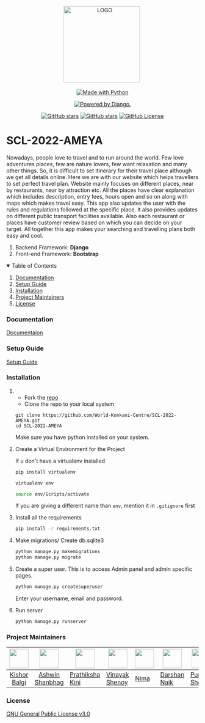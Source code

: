 <p align="center"> 
 <img src="https://i.ibb.co/XJcPKYv/FAAB99-2-removebg-preview.png" alt="LOGO" border="0" width=200/>&nbsp;</a></p>

<p align="center">
<a href="https://www.python.org/"><img src="https://forthebadge.com/images/badges/made-with-python.svg" border="0" title="Made with Python" />
</p>

<p align="center">
<a href="http://www.djangoproject.com/"><img src="https://www.djangoproject.com/m/img/badges/djangopowered126x54.gif" border="0" alt="Powered by Django." title="Powered by Django." /></a>  
</p>
  
<p align="center">
<a href="https://github.com/World-Konkani-Centre/SCL-2022-AMEYA/stargazers"><img alt="GitHub stars" src="https://img.shields.io/github/stars/World-Konkani-Centre/SCL-2022-AMEYA"></a>
<a href="https://github.com/World-Konkani-Centre/SCL-2022-AMEYA"><img alt="GitHub stars" src="https://img.shields.io/github/last-commit/World-Konkani-Centre/SCL-2022-AMEYA"></a>
<a href="https://github.com/World-Konkani-Centre/SCL-2022-AMEYA/blob/main/LICENSE.md"><img alt="GitHub License" src="https://img.shields.io/github/license/World-Konkani-Centre/SCL-2022-AMEYA?label=license"></a>
</p>

# SCL-2022-AMEYA

Nowadays, people love to travel and to run around the world. Few love adventures
places, few are nature lovers, few want relaxation and many other things. So, it is
difficult to set itinerary for their travel place although we get all details online. Here
we are with our website which helps travellers to set perfect travel plan. Website
mainly focuses on different places, near by restaurants, near by attraction etc. All the
places have clear explanation which includes description, entry fees, hours open and
so on along with maps which makes travel easy. This app also updates the user with
the rules and regulations followed at the specific place. It also provides updates on
different public transport facilities available. Also each restaurant or places have
customer review based on which you can decide on your target. All together this app
makes your searching and travelling plans both easy and cool.

1. Backend Framework: **Django**
2. Front-end Framework: **Bootstrap**

<details open="open">
  <summary>Table of Contents</summary>
  <ol>
    <li><a href="#documentation">Documentation</a></li>
    <li><a href="#setup-guide">Setup Guide</a></li>
    <li><a href="#installation">Installation</a></li>
    <li><a href="#project-maintainers">Project Maintainers</a></li>
    <li><a href="#license">License</a></li>
  </ol>
</details>

### Documentation

[Documentaion](https://yatra-mitra.notion.site/yatra-mitra/Yatra-Mitra-2f40e1de5137416b91c96bdcc709125d)

### Setup Guide

[Setup Guide](https://drive.google.com/drive/folders/1jzBBdeVNVFwFoedH8BUntDhUQIjzykV9)

### Installation

1. - Fork the [repo](https://github.com/World-Konkani-Centre/SCL-2022-AMEYA)
   - Clone the repo to your local system
   ```git
   git clone https://github.com/World-Konkani-Centre/SCL-2022-AMEYA.git
   cd SCL-2022-AMEYA
   ```
   Make sure you have python installed on your system.
2. Create a Virtual Environment for the Project

   If u don't have a virtualenv installed

   ```bash
   pip install virtualenv
   ```

   ```bash
   virtualenv env

   source env/Scripts/activate
   ```

   If you are giving a different name than `env`, mention it in `.gitignore` first

3. Install all the requirements

   ```bash
   pip install -r requirements.txt
   ```

4. Make migrations/ Create db.sqlite3

   ```bash
   python manage.py makemigrations
   python manage.py migrate
   ```

5. Create a super user.
   This is to access Admin panel and admin specific pages.

   ```djangotemplate
   python manage.py createsuperuser
   ```

   Enter your username, email and password.

6. Run server
   ```bash
   python manage.py runserver
   ```

### Project Maintainers

| <img src = "https://avatars.githubusercontent.com/u/75678927?v=4" width="50px"> | <img src = "https://avatars.githubusercontent.com/u/57653187?v=4" width="50px"> | <img src = "https://avatars.githubusercontent.com/u/84091455?v=4" width="50px"> | <img src = "https://avatars.githubusercontent.com/u/71364468?v=4" width="50px"> | <img src = "https://avatars.githubusercontent.com/u/74701658?v=4" width="50px"> | <img src = "https://avatars.githubusercontent.com/u/100398507?v=4" width="50px"> | <img src = "https://avatars.githubusercontent.com/u/91744621?v=4" width="50px"> |
| :-----------------------------------------------------------------------------: | :-----------------------------------------------------------------------------: | ------------------------------------------------------------------------------- | ------------------------------------------------------------------------------- | ------------------------------------------------------------------------------- | -------------------------------------------------------------------------------- | ------------------------------------------------------------------------------- |
|                 [Kishor Balgi](https://github.com/KishorBalgi)                  |              [Ashwin Shanbhag](https://github.com/AshwinShanbhag)               | [Prathiksha Kini](https://github.com/pkini2002)                                 | [Vinayak Shenoy](https://github.com/Vinayaka-N-Shenoy)                          | [Nima](https://github.com/Nima-ps26)                                            | [Darshan Naik](https://github.com/DarshanDattaNaik)                              | [Punya Shenoy](https://github.com/Punya-7)                                      |

### License

[GNU General Public License v3.0](https://github.com/World-Konkani-Centre/SCL-2022-AMEYA/blob/main/LICENSE.md)
